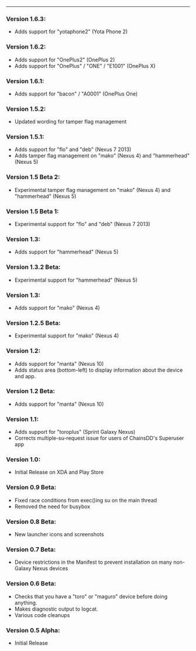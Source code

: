 ---


### Version 1.6.3: ###
 * Adds support for "yotaphone2" (Yota Phone 2)

### Version 1.6.2: ###
 * Adds support for "OnePlus2" (OnePlus 2)
 * Adds support for "OnePlus" / "ONE" / "E1001" (OnePlus X)

### Version 1.6.1: ###
 * Adds support for "bacon" / "A0001" (OnePlus One)

### Version 1.5.2: ###
 * Updated wording for tamper flag management
 
### Version 1.5.1: ###
 * Adds support for "flo" and "deb" (Nexus 7 2013)
 * Adds tamper flag management on "mako" (Nexus 4) and "hammerhead" (Nexus 5)

### Version 1.5 Beta 2: ###
 * Experimental tamper flag management on "mako" (Nexus 4) and "hammerhead" (Nexus 5)

### Version 1.5 Beta 1: ###
 * Experimental support for "flo" and "deb" (Nexus 7 2013)

### Version 1.3: ###
 * Adds support for "hammerhead" (Nexus 5)

### Version 1.3.2 Beta: ###
 * Experimental support for "hammerhead" (Nexus 5)

### Version 1.3: ###
 * Adds support for "mako" (Nexus 4)

### Version 1.2.5 Beta: ###
 * Experimental support for "mako" (Nexus 4)

### Version 1.2: ###
 * Adds support for "manta" (Nexus 10)
 * Adds status area (bottom-left) to display information about the device and app.
 
### Version 1.2 Beta: ###
 * Adds support for "manta" (Nexus 10)

### Version 1.1: ###
 * Adds support for "toroplus" (Sprint Galaxy Nexus)
 * Corrects multiple-su-request issue for users of ChainsDD's Superuser app

### Version 1.0: ###
 * Initial Release on XDA and Play Store

### Version 0.9 Beta: ###
 * Fixed race conditions from exec()ing su on the main thread
 * Removed the need for busybox

### Version 0.8 Beta: ###
 * New launcher icons and screenshots

### Version 0.7 Beta: ###
 * Device restrictions in the Manifest to prevent installation on many non-Galaxy Nexus devices

### Version 0.6 Beta: ###
 * Checks that you have a "toro" or "maguro" device before doing anything.
 * Makes diagnostic output to logcat.
 * Various code cleanups

### Version 0.5 Alpha: ###
 * Initial Release
